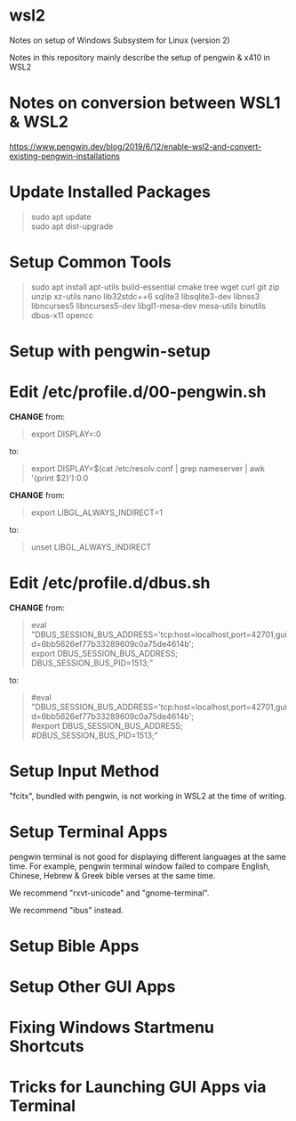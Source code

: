 # wsl2
Notes on setup of Windows Subsystem for Linux (version 2)

Notes in this repository mainly describe the setup of pengwin & x410 in WSL2

# Notes on conversion between WSL1 & WSL2

https://www.pengwin.dev/blog/2019/6/12/enable-wsl2-and-convert-existing-pengwin-installations

# Update Installed Packages

> sudo apt update<br>
> sudo apt dist-upgrade

# Setup Common Tools

> sudo apt install apt-utils build-essential cmake tree wget curl git zip unzip xz-utils nano lib32stdc++6 sqlite3 libsqlite3-dev libnss3 libncurses5 libncurses5-dev libgl1-mesa-dev mesa-utils binutils dbus-x11 opencc

# Setup with pengwin-setup

# Edit /etc/profile.d/00-pengwin.sh

<b>CHANGE</b> from:

> export DISPLAY=:0

to:

> export DISPLAY=$(cat /etc/resolv.conf | grep nameserver | awk '{print $2}'):0.0

<b>CHANGE</b> from:

> export LIBGL_ALWAYS_INDIRECT=1

to:

> unset LIBGL_ALWAYS_INDIRECT

# Edit /etc/profile.d/dbus.sh

<b>CHANGE</b> from:

> eval "DBUS_SESSION_BUS_ADDRESS='tcp:host=localhost,port=42701,guid=6bb5626ef77b33289609c0a75de4614b';<br>
> export DBUS_SESSION_BUS_ADDRESS;<br>
> DBUS_SESSION_BUS_PID=1513;"<br>

to:

> #eval "DBUS_SESSION_BUS_ADDRESS='tcp:host=localhost,port=42701,guid=6bb5626ef77b33289609c0a75de4614b';<br>
> #export DBUS_SESSION_BUS_ADDRESS;<br>
> #DBUS_SESSION_BUS_PID=1513;"<br>

# Setup Input Method

"fcitx", bundled with pengwin, is not working in WSL2 at the time of writing.

# Setup Terminal Apps

pengwin terminal is not good for displaying different languages at the same time.  For example, pengwin terminal window failed to compare English, Chinese, Hebrew & Greek bible verses at the same time.

We recommend "rxvt-unicode" and "gnome-terminal".

We recommend "ibus" instead.

# Setup Bible Apps

# Setup Other GUI Apps

# Fixing Windows Startmenu Shortcuts

# Tricks for Launching GUI Apps via Terminal
